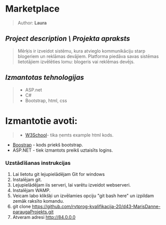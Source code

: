﻿# Marketplace 

> Author: **Laura**
## *Project description \ Projekta apraksts*
> Mērķis ir izveidot sistēmu, kura atvieglo kommunikāciju starp blogeriem un reklāmas devājiem.
Platforma piedāva savas sistēmas lietotājiem izvēlēties lomu: blogeris vai reklēmas devējs.

## *Izmantotas tehnologijas*
> - ASP.net
> - C#
> - Bootstrap, html, css

# Izmantotie avoti:
> - [W3School](https://www.w3schools.com/html/html_responsive.asp)- tika ņemts example html kods.
  - [Boostrap](https://getbootstrap.com/docs/4.5/getting-started/download/) - kods priekš bootstrap.
  - ASP.NET - tiek izmantots preikš uztaisīts logins.




### Uzstādīšanas instrukcijas

1. Lai lietotu git lejupielādējam Git for windows
2. Instalējam git.
3. Lejupielādējam iis serveri, lai varētu izveidot webserveri.
4. Instalējam WAMP.
5. Veicam labo klikšķi un izvēlamies opciju "git bash here" un izpildam zemāk raksīto komandu.
6. git clone https://github.com/rvtprog-kvalifikacija-20/d43-MarisDanne-paraugaProjekts.git
7. Atveram adresi http://84.0.0.0
